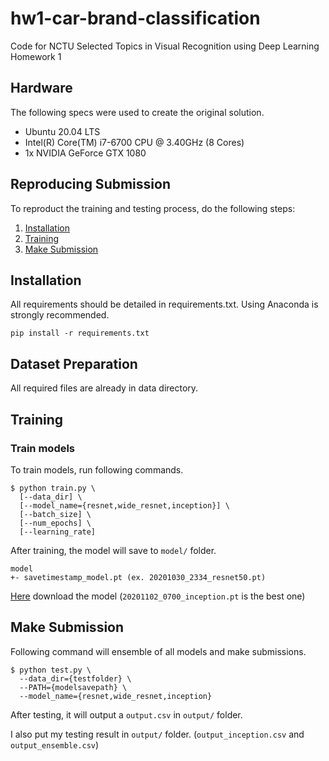 # hw1-car-brand-classification
Code for NCTU Selected Topics in Visual Recognition using Deep Learning Homework 1

## Hardware
The following specs were used to create the original solution.
- Ubuntu 20.04 LTS
- Intel(R) Core(TM) i7-6700 CPU @ 3.40GHz (8 Cores)
- 1x NVIDIA GeForce GTX 1080

## Reproducing Submission
To reproduct the training and testing process, do the following steps:
1. [Installation](#installation)
2. [Training](#training)
6. [Make Submission](#make-submission)

## Installation
All requirements should be detailed in requirements.txt. Using Anaconda is strongly recommended.
```
pip install -r requirements.txt
```

## Dataset Preparation
All required files are already in data directory.

## Training

### Train models
To train models, run following commands.
```
$ python train.py \
  [--data_dir] \
  [--model_name={resnet,wide_resnet,inception}] \
  [--batch_size] \
  [--num_epochs] \
  [--learning_rate]
```
After training, the model will save to `model/` folder.
```
model
+- savetimestamp_model.pt (ex. 20201030_2334_resnet50.pt)
```
[Here](https://drive.google.com/drive/folders/15Yg0yYuCBFOXIPGJL9tNPQ_DDJu4H8m9?usp=sharing) download the model (`20201102_0700_inception.pt` is the best one)

## Make Submission
Following command will ensemble of all models and make submissions.
```
$ python test.py \
  --data_dir={testfolder} \
  --PATH={modelsavepath} \
  --model_name={resnet,wide_resnet,inception}
```
After testing, it will output a `output.csv` in `output/` folder.

I also put my testing result in `output/` folder. (`output_inception.csv` and `output_ensemble.csv`)
